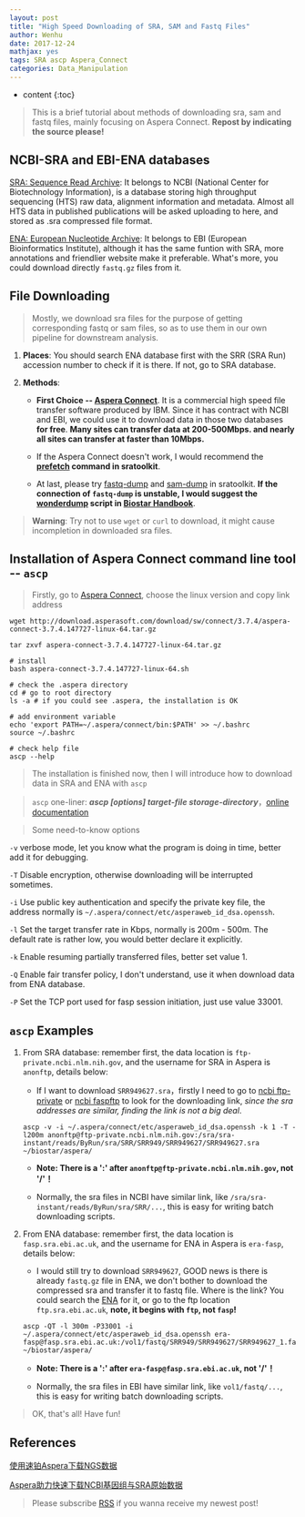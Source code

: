 ```yaml
---
layout: post
title: "High Speed Downloading of SRA, SAM and Fastq Files"
author: Wenhu
date: 2017-12-24
mathjax: yes
tags: SRA ascp Aspera_Connect
categories: Data_Manipulation
---
```


* content
{:toc}

> This is a brief tutorial about methods of downloading sra, sam and fastq files, mainly focusing on Aspera Connect. **Repost by indicating the source please!**

## NCBI-SRA and EBI-ENA databases

[SRA: Sequence Read Archive](https://www.ncbi.nlm.nih.gov/sra): It belongs to NCBI (National Center for Biotechnology Information), is a database storing high throughput sequencing (HTS) raw data, alignment information and metadata. Almost all HTS data in published publications will be asked uploading to here, and stored as .sra compressed file format.




[ENA: European Nucleotide Archive](https://www.ebi.ac.uk/ena): It belongs to EBI (European Bioinformatics Institute), although it has the same funtion with SRA, more annotations and friendlier website make it preferable. What's more, you could download directly `fastq.gz` files from it.

## File Downloading

> Mostly, we download sra files for the purpose of getting corresponding fastq or sam files, so as to use them in our own pipeline for downstream analysis.

1. **Places**: You should search ENA database first with the SRR (SRA Run) accession number to check if it is there. If not, go to SRA database.

2. **Methods**: 

    + **First Choice -- [Aspera Connect](http://downloads.asperasoft.com/en/downloads/8?list)**. It is a commercial high speed file transfer software produced by IBM. Since it has contract with NCBI and EBI, we could use it to download data in those two databases **for free**. **Many sites can transfer data at 200-500Mbps. and nearly all sites can transfer at faster than 10Mbps.**

    + If the Aspera Connect doesn't work, I would recommend the **[prefetch](https://trace.ncbi.nlm.nih.gov/Traces/sra/sra.cgi?view=toolkit_doc&f=prefetch) command in sratoolkit**.

    + At last, please try [fastq-dump](https://trace.ncbi.nlm.nih.gov/Traces/sra/sra.cgi?view=toolkit_doc&f=fastq-dump) and [sam-dump](https://trace.ncbi.nlm.nih.gov/Traces/sra/sra.cgi?view=toolkit_doc&f=sam-dump) in sratoolkit. **If the connection of `fastq-dump` is unstable, I would suggest the [wonderdump](http://data.biostarhandbook.com/scripts/wonderdump.sh) script in [Biostar Handbook](https://www.biostarhandbook.com/)**.

> **Warning**: Try not to use `wget` or `curl` to download, it might cause incompletion in downloaded sra files.

## Installation of Aspera Connect command line tool -- `ascp`

> Firstly, go to [Aspera Connect](http://downloads.asperasoft.com/en/downloads/8?list), choose the linux version and copy link address

```
wget http://download.asperasoft.com/download/sw/connect/3.7.4/aspera-connect-3.7.4.147727-linux-64.tar.gz

tar zxvf aspera-connect-3.7.4.147727-linux-64.tar.gz

# install
bash aspera-connect-3.7.4.147727-linux-64.sh

# check the .aspera directory
cd # go to root directory
ls -a # if you could see .aspera, the installation is OK

# add environment variable
echo 'export PATH=~/.aspera/connect/bin:$PATH' >> ~/.bashrc
source ~/.bashrc

# check help file
ascp --help
```

> The installation is finished now, then I will introduce how to download data in SRA and ENA with `ascp`

> `ascp` one-liner: **_ascp [options] target-file storage-directory_**，[online documentation](https://download.asperasoft.com/download/docs/ascp/2.6/html/index.html?https://download.asperasoft.com/download/docs/ascp/2.6/html/fasp/ascp.html)

> Some need-to-know options

`-v` verbose mode, let you know what the program is doing in time, better add it for debugging.

`-T` Disable encryption, otherwise downloading will be interrupted sometimes.

`-i` Use public key authentication and specify the private key file, the address normally is `~/.aspera/connect/etc/asperaweb_id_dsa.openssh`.

`-l` Set the target transfer rate in Kbps, normally is 200m - 500m. The default rate is rather low, you would better declare it explicitly.

`-k` Enable resuming partially transferred files, better set value 1.

`-Q` Enable fair transfer policy, I don't understand, use it when download data from ENA database.

`-P` Set the TCP port used for fasp session initiation, just use value 33001.

## `ascp` Examples

1. From SRA database: remember first, the data location is `ftp-private.ncbi.nlm.nih.gov`, and the username for SRA in Aspera is `anonftp`, details below: 

    + If I want to download `SRR949627.sra`，firstly I need to go to [ncbi ftp-private](ftp-private.ncbi.nlm.nih.gov) or [ncbi faspftp](https://www.ncbi.nlm.nih.gov/projects/faspftp/) to look for the downloading link, *since the sra addresses are similar, finding the link is not a big deal*.

    ```
    ascp -v -i ~/.aspera/connect/etc/asperaweb_id_dsa.openssh -k 1 -T -l200m anonftp@ftp-private.ncbi.nlm.nih.gov:/sra/sra-instant/reads/ByRun/sra/SRR/SRR949/SRR949627/SRR949627.sra ~/biostar/aspera/
    ```

    + **Note: There is a ':' after `anonftp@ftp-private.ncbi.nlm.nih.gov`, not '/'！**
    
    + Normally, the sra files in NCBI have similar link, like `/sra/sra-instant/reads/ByRun/sra/SRR/...`, this is easy for writing batch downloading scripts.


2. From ENA database: remember first, the data location is `fasp.sra.ebi.ac.uk`, and the username for ENA in Aspera is `era-fasp`, details below: 

    + I would still try to download `SRR949627`, GOOD news is there is already `fastq.gz` file in ENA, we don't bother to download the compressed sra and transfer it to fastq file. Where is the link? You could search the [ENA](https://www.ebi.ac.uk/ena) for it, or go to the ftp location `ftp.sra.ebi.ac.uk`, **note, it begins with `ftp`, not `fasp`!**

    ```
    ascp -QT -l 300m -P33001 -i ~/.aspera/connect/etc/asperaweb_id_dsa.openssh era-fasp@fasp.sra.ebi.ac.uk:/vol1/fastq/SRR949/SRR949627/SRR949627_1.fastq.gz ~/biostar/aspera/
    ```

    + **Note: There is a ':' after `era-fasp@fasp.sra.ebi.ac.uk`, not '/'！**

    + Normally, the sra files in EBI have similar link, like `vol1/fastq/...`, this is easy for writing batch downloading scripts.

> OK, that's all! Have fun!


## References

[使用速铂Aspera下载NGS数据](http://boyun.sh.cn/bio/?p=1933)

[Aspera助力快速下载NCBI基因组与SRA原始数据](https://mp.weixin.qq.com/s/oCmng_iD3-z_BDx6cUC4Fw)


> Please subscribe [RSS](http://bioinfostar.com/feed.xml) if you wanna receive my newest post!
